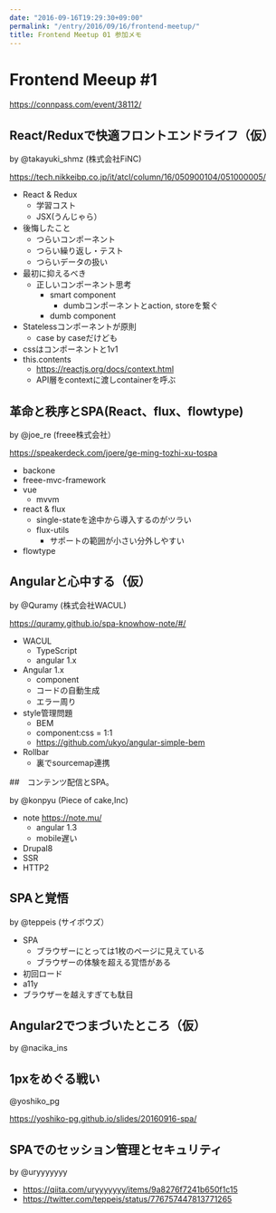 ```yaml
---
date: "2016-09-16T19:29:30+09:00"
permalink: "/entry/2016/09/16/frontend-meetup/"
title: Frontend Meetup 01 参加メモ
---
```


# Frontend Meeup \#1

<https://connpass.com/event/38112/>

## React/Reduxで快適フロントエンドライフ（仮）

by @takayuki_shmz (株式会社FiNC)

<https://tech.nikkeibp.co.jp/it/atcl/column/16/050900104/051000005/>

- React & Redux
  - 学習コスト
  - JSX(うんじゃら）
- 後悔したこと
  - つらいコンポーネント
  - つらい繰り返し・テスト
  - つらいデータの扱い
- 最初に抑えるべき
  - 正しいコンポーネント思考
    - smart component
      - dumbコンポーネントとaction, storeを繋ぐ
    - dumb component
- Statelessコンポーネントが原則
  - case by caseだけども
- cssはコンポーネントと1v1
- this.contents
  - <https://reactjs.org/docs/context.html>
  - API層をcontextに渡しcontainerを呼ぶ

## 革命と秩序とSPA(React、flux、flowtype)

by @joe_re (freee株式会社）

<https://speakerdeck.com/joere/ge-ming-tozhi-xu-tospa>

- backone
- freee-mvc-framework
- vue
  - mvvm
- react & flux
  - single-stateを途中から導入するのがツラい
  - flux-utils
    - サポートの範囲が小さい分外しやすい
- flowtype

## Angularと心中する（仮）

by @Quramy (株式会社WACUL)

<https://quramy.github.io/spa-knowhow-note/#/>

- WACUL
  - TypeScript
  - angular 1.x
- Angular 1.x
  - component
  - コードの自動生成
  - エラー周り
- style管理問題
  - BEM
  - component:css = 1:1
  - <https://github.com/ukyo/angular-simple-bem>
- Rollbar
  - 裏でsourcemap連携

##　コンテンツ配信とSPA。

by @konpyu (Piece of cake,Inc)

- note <https://note.mu/>
  - angular 1.3
  - mobile遅い
- Drupal8
- SSR
- HTTP2

## SPAと覚悟

by @teppeis (サイボウズ）

- SPA
  - ブラウザーにとっては1枚のページに見えている
  - ブラウザーの体験を超える覚悟がある
- 初回ロード
- a11y
- ブラウザーを越えすぎても駄目

## Angular2でつまづいたところ（仮）

by @nacika_ins

## 1pxをめぐる戦い

@yoshiko_pg

<https://yoshiko-pg.github.io/slides/20160916-spa/>

## SPAでのセッション管理とセキュリティ

by @uryyyyyyy

- <https://qiita.com/uryyyyyyy/items/9a8276f7241b650f1c15>
- <https://twitter.com/teppeis/status/776757447813771265>
